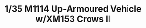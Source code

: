 ---
layout: product
title: "1/35 M1114 Up-Armoured Vehicle w/XM153 Crows II "
price: "TBA" 
desc: "Maketa"
img_path: "/assets/img/BRNC35136.webp"
brand: "Bronco"
available: false
special_offer: false
new: false
soon: false
cat: "010000"
subcat: "015800"
subsubcat: "0N/A"
sifra: "BRNC35136"
popular: false
---